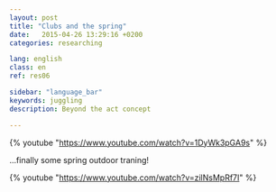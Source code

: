 ```yaml
---
layout: post
title: "Clubs and the spring"
date:   2015-04-26 13:29:16 +0200
categories: researching

lang: english
class: en
ref: res06

sidebar: "language_bar"
keywords: juggling
description: Beyond the act concept

---
```


{% youtube "https://www.youtube.com/watch?v=1DyWk3pGA9s" %}

...finally some spring outdoor traning!

{% youtube "https://www.youtube.com/watch?v=zilNsMpRf7I" %}
